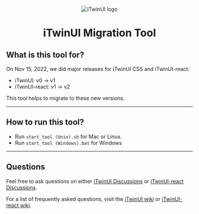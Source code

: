 <p align="center">
  <picture>
    <source
      media='(prefers-color-scheme: dark)'
      srcSet='https://itwinplatformcdn.azureedge.net/iTwinUI/iTwinUI-new-dark-logo.png'
    />
    <img
      src='https://itwinplatformcdn.azureedge.net/iTwinUI/iTwinUI-new-logo.png'
      alt='iTwinUI logo'
    />
  </picture>
</p>

<h1 align="center">iTwinUI Migration Tool</h1>

## What is this tool for?

On Nov 15, 2022, we did major releases for iTwinUI CSS and iTwinUI-react:

* iTwinUI: v0 -> v1
* iTwinUI-react: v1 -> v2

 This tool helps to migrate to these new versions.

---

## How to run this tool?

* Run `start_tool (Unix).sh` for Mac or Linux.
* Run `start_tool (Windows).bat` for Windows

---

## Questions

Feel free to ask questions on either [iTwinUI Discussions](https://github.com/iTwin/iTwinUI/discussions) or [iTwinUI-react Discussions](https://github.com/iTwin/iTwinUI/discussions).

For a list of frequently asked questions, visit the [iTwinUI wiki](https://github.com/iTwin/iTwinUI/wiki/FAQ) or [iTwinUI-react wiki](https://github.com/iTwin/iTwinUI-react/wiki/FAQ).